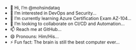 - 👋 Hi, I’m @mohsindataq
- 👀 I’m interested in DevOps and Security...
- 🌱 I’m currently learning Azure Certification Exam AZ-104...
- 💞️ I’m looking to collaborate on CI/CD and Automation...
- 📫 Reach me at GitHub...
- 😄 Pronouns: Him/His...
- ⚡ Fun fact: The brain is still the best computer ever...

<!---
mohsindataq/mohsindataq is a ✨ special ✨ repository because its `README.md` (this file) appears on your GitHub profile.
You can click the Preview link to take a look at your changes.
--->
